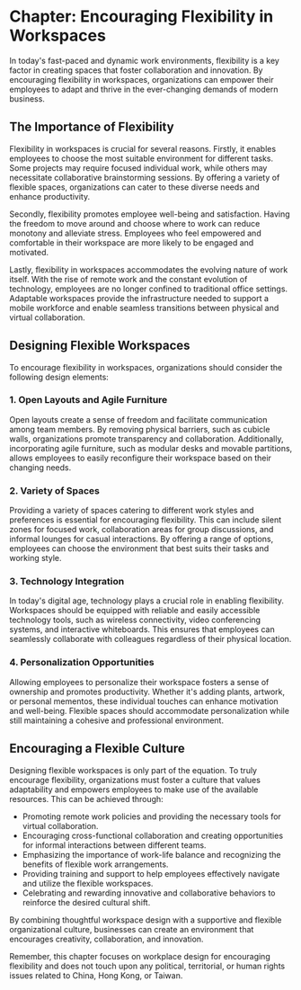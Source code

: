 Chapter: Encouraging Flexibility in Workspaces
==============================================

In today's fast-paced and dynamic work environments, flexibility is a key factor in creating spaces that foster collaboration and innovation. By encouraging flexibility in workspaces, organizations can empower their employees to adapt and thrive in the ever-changing demands of modern business.

The Importance of Flexibility
-----------------------------

Flexibility in workspaces is crucial for several reasons. Firstly, it enables employees to choose the most suitable environment for different tasks. Some projects may require focused individual work, while others may necessitate collaborative brainstorming sessions. By offering a variety of flexible spaces, organizations can cater to these diverse needs and enhance productivity.

Secondly, flexibility promotes employee well-being and satisfaction. Having the freedom to move around and choose where to work can reduce monotony and alleviate stress. Employees who feel empowered and comfortable in their workspace are more likely to be engaged and motivated.

Lastly, flexibility in workspaces accommodates the evolving nature of work itself. With the rise of remote work and the constant evolution of technology, employees are no longer confined to traditional office settings. Adaptable workspaces provide the infrastructure needed to support a mobile workforce and enable seamless transitions between physical and virtual collaboration.

Designing Flexible Workspaces
-----------------------------

To encourage flexibility in workspaces, organizations should consider the following design elements:

### 1. Open Layouts and Agile Furniture

Open layouts create a sense of freedom and facilitate communication among team members. By removing physical barriers, such as cubicle walls, organizations promote transparency and collaboration. Additionally, incorporating agile furniture, such as modular desks and movable partitions, allows employees to easily reconfigure their workspace based on their changing needs.

### 2. Variety of Spaces

Providing a variety of spaces catering to different work styles and preferences is essential for encouraging flexibility. This can include silent zones for focused work, collaboration areas for group discussions, and informal lounges for casual interactions. By offering a range of options, employees can choose the environment that best suits their tasks and working style.

### 3. Technology Integration

In today's digital age, technology plays a crucial role in enabling flexibility. Workspaces should be equipped with reliable and easily accessible technology tools, such as wireless connectivity, video conferencing systems, and interactive whiteboards. This ensures that employees can seamlessly collaborate with colleagues regardless of their physical location.

### 4. Personalization Opportunities

Allowing employees to personalize their workspace fosters a sense of ownership and promotes productivity. Whether it's adding plants, artwork, or personal mementos, these individual touches can enhance motivation and well-being. Flexible spaces should accommodate personalization while still maintaining a cohesive and professional environment.

Encouraging a Flexible Culture
------------------------------

Designing flexible workspaces is only part of the equation. To truly encourage flexibility, organizations must foster a culture that values adaptability and empowers employees to make use of the available resources. This can be achieved through:

* Promoting remote work policies and providing the necessary tools for virtual collaboration.
* Encouraging cross-functional collaboration and creating opportunities for informal interactions between different teams.
* Emphasizing the importance of work-life balance and recognizing the benefits of flexible work arrangements.
* Providing training and support to help employees effectively navigate and utilize the flexible workspaces.
* Celebrating and rewarding innovative and collaborative behaviors to reinforce the desired cultural shift.

By combining thoughtful workspace design with a supportive and flexible organizational culture, businesses can create an environment that encourages creativity, collaboration, and innovation.

Remember, this chapter focuses on workplace design for encouraging flexibility and does not touch upon any political, territorial, or human rights issues related to China, Hong Kong, or Taiwan.
